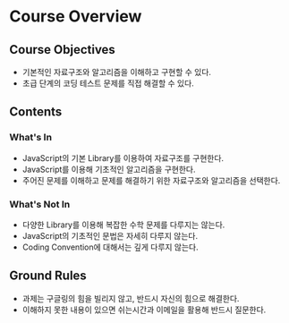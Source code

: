 # Course Overview
## Course Objectives
- 기본적인 자료구조와 알고리즘을 이해하고 구현할 수 있다.
- 초급 단계의 코딩 테스트 문제를 직접 해결할 수 있다.
## Contents
### What's In
- JavaScript의 기본 Library를 이용하여 자료구조를 구현한다.
- JavaScript를 이용해 기초적인 알고리즘을 구현한다.
- 주어진 문제를 이해하고 문제를 해결하기 위한 자료구조와 알고리즘을 선택한다.
### What's Not In
- 다양한 Library를 이용해 복잡한 수학 문제를 다루지는 않는다.
- JavaScript의 기초적인 문법은 자세히 다루지 않는다.
- Coding Convention에 대해서는 깊게 다루지 않는다.
## Ground Rules
- 과제는 구글링의 힘을 빌리지 않고, 반드시 자신의 힘으로 해결한다.
- 이해하지 못한 내용이 있으면 쉬는시간과 이메일을 활용해 반드시 질문한다.
